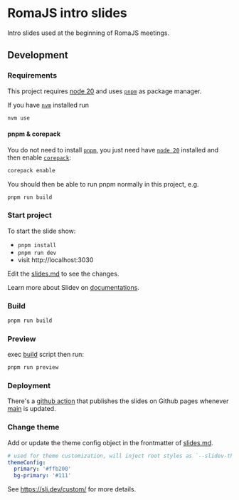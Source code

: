 # RomaJS intro slides

Intro slides used at the beginning of RomaJS meetings.

## Development

### Requirements

This project requires [node 20](https://nodejs.org/en/) and uses [`pnpm`](https://pnpm.io/) as package manager.

If you have [`nvm`](https://github.com/nvm-sh/nvm) installed run

```bash
nvm use
```

#### pnpm & corepack

You do not need to install [`pnpm`](https://pnpm.io), you just need have [`node 20`](https://nodejs.org/en/) installed and then enable [`corepack`](https://nodejs.org/api/corepack.html):

```bash
corepack enable
```

You should then be able to run pnpm normally in this project, e.g.

```bash
pnpm run build
```

### Start project

To start the slide show:

- `pnpm install`
- `pnpm run dev`
- visit http://localhost:3030

Edit the [slides.md](./slides.md) to see the changes.

Learn more about Slidev on [documentations](https://sli.dev/).

### Build

```bash
pnpm run build
```

### Preview

exec [build](#build) script then run:

```bash
pnpm run preview
```

### Deployment

There's a [github action](.github/workflows/deploy.yml) that publishes the slides on Github pages
whenever [main](https://github.com/Roma-JS/roma-js-opening-slides/tree/main) is updated.

### Change theme

Add or update the theme config object in the frontmatter of [slides.md](./slides.md).

```yaml
# used for theme customization, will inject root styles as `--slidev-theme-x` for attribute `x`
themeConfig:
  primary: '#ffb200'
  bg-primary: '#111'
```

See https://sli.dev/custom/ for more details.
